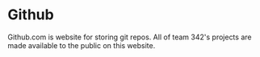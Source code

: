# Github

Github.com is website for storing git repos. All of team 342's projects are made
available to the public on this website.
